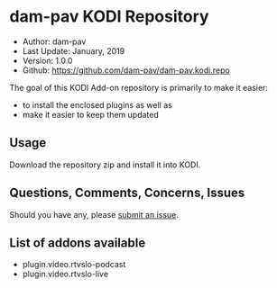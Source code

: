 dam-pav KODI Repository
=========================

* Author:	dam-pav
* Last Update:	January, 2019
* Version:	1.0.0
* Github:	<https://github.com/dam-pav/dam-pav.kodi.repo>

The goal of this KODI Add-on repository is primarily to make it easier:
- to install the enclosed plugins as well as 
- make it easier to keep them updated  

Usage
-----
Download the repository zip and install it into KODI.

Questions, Comments, Concerns, Issues
-------------------------------------
Should you have any, please [submit an issue](https://github.com/dam-pav/dam-pav.kodi.repo/issues).

List of addons available
------------------------
* plugin.video.rtvslo-podcast
* plugin.video.rtvslo-live
